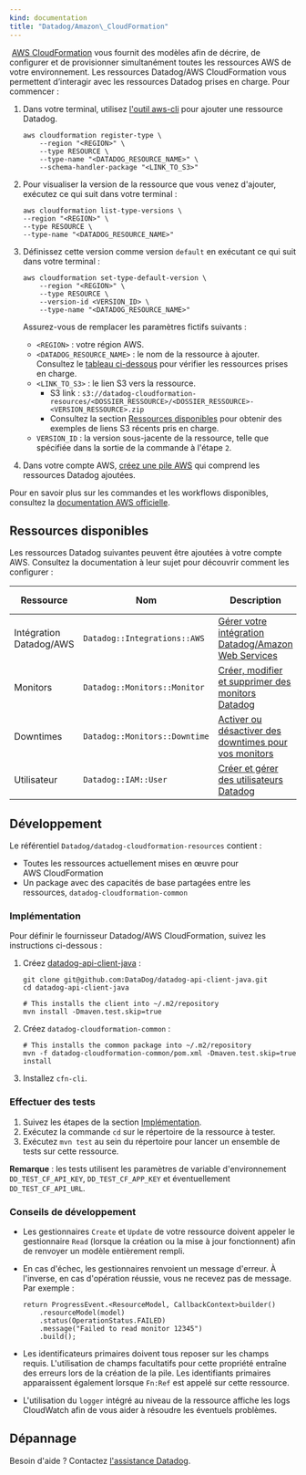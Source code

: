 ```yaml
---
kind: documentation
title: "Datadog/Amazon\_CloudFormation"
---
```

​
[AWS CloudFormation][1] vous fournit des modèles afin de décrire, de configurer et de provisionner simultanément toutes les ressources AWS de votre environnement. Les ressources Datadog/AWS CloudFormation vous permettent d’interagir avec les ressources Datadog prises en charge. Pour commencer :

1. Dans votre terminal, utilisez [l'outil aws-cli][2] pour ajouter une ressource Datadog.

    ```shell
    aws cloudformation register-type \
        --region "<REGION>" \
        --type RESOURCE \
        --type-name "<DATADOG_RESOURCE_NAME>" \
        --schema-handler-package "<LINK_TO_S3>"
    ```

2. Pour visualiser la version de la ressource que vous venez d'ajouter, exécutez ce qui suit dans votre terminal :

    ```shell
    aws cloudformation list-type-versions \
    --region "<REGION>" \
    --type RESOURCE \
    --type-name "<DATADOG_RESOURCE_NAME>"
    ```

3. Définissez cette version comme version `default` en exécutant ce qui suit dans votre terminal :

    ```shell
    aws cloudformation set-type-default-version \
        --region "<REGION>" \
        --type RESOURCE \
        --version-id <VERSION_ID> \
        --type-name "<DATADOG_RESOURCE_NAME>"
    ```

   Assurez-vous de remplacer les paramètres fictifs suivants :
    * `<REGION>` : votre région AWS.
    * `<DATADOG_RESOURCE_NAME>` : le nom de la ressource à ajouter. Consultez le [tableau ci-dessous](#ressources-disponibles) pour vérifier les ressources prises en charge.
    * `<LINK_TO_S3>` : le lien S3 vers la ressource.
      * S3 link : `s3://datadog-cloudformation-resources/<DOSSIER_RESSOURCE>/<DOSSIER_RESSOURCE>-<VERSION_RESSOURCE>.zip`
      * Consultez la section [Ressources disponibles](#ressources-disponibles) pour obtenir des exemples de liens S3 récents pris en charge.
    * `VERSION_ID` : la version sous-jacente de la ressource, telle que spécifiée dans la sortie de la commande à l'étape `2`.

4. Dans votre compte AWS, [créez une pile AWS][3] qui comprend les ressources Datadog ajoutées.

Pour en savoir plus sur les commandes et les workflows disponibles, consultez la [documentation AWS officielle][4].

## Ressources disponibles

Les ressources Datadog suivantes peuvent être ajoutées à votre compte AWS. Consultez la documentation à leur sujet pour découvrir comment les configurer :

| Ressource                | Nom                          | Description                                             | Dossier                      | Lien vers la ressource     |
|-------------------------|-------------------------------|---------------------------------------------------------|-----------------------------|-------------|
| Intégration Datadog/AWS | `Datadog::Integrations::AWS`  | [Gérer votre intégration Datadog/Amazon Web Services][5] | `datadog-integrations-aws`  | [Télécharger][6]  |
| Monitors                | `Datadog::Monitors::Monitor`  | [Créer, modifier et supprimer des monitors Datadog][7]       | `datadog-monitors-monitor`  | [Télécharger][8]  |
| Downtimes               | `Datadog::Monitors::Downtime` | [Activer ou désactiver des downtimes pour vos monitors][9]     | `datadog-monitors-downtime` | [Télécharger][10]  |
| Utilisateur                    | `Datadog::IAM::User`          | [Créer et gérer des utilisateurs Datadog][11]                 | `datadog-iam-user`          | [Télécharger][12] |

## Développement

Le référentiel `Datadog/datadog-cloudformation-resources` contient :

* Toutes les ressources actuellement mises en œuvre pour AWS CloudFormation
* Un package avec des capacités de base partagées entre les ressources, `datadog-cloudformation-common`

### Implémentation

Pour définir le fournisseur Datadog/AWS CloudFormation, suivez les instructions ci-dessous :

1. Créez [datadog-api-client-java][13] :

    ```
    git clone git@github.com:DataDog/datadog-api-client-java.git
    cd datadog-api-client-java

    # This installs the client into ~/.m2/repository
    mvn install -Dmaven.test.skip=true
    ```
2. Créez `datadog-cloudformation-common` :
​
    ```
    # This installs the common package into ~/.m2/repository
    mvn -f datadog-cloudformation-common/pom.xml -Dmaven.test.skip=true install
    ```
3. Installez `cfn-cli`.

### Effectuer des tests

1. Suivez les étapes de la section [Implémentation](#implementation).
2. Exécutez la commande `cd` sur le répertoire de la ressource à tester.
3.  Exécutez `mvn test` au sein du répertoire pour lancer un ensemble de tests sur cette ressource.

**Remarque** : les tests utilisent les paramètres de variable d'environnement `DD_TEST_CF_API_KEY`, `DD_TEST_CF_APP_KEY` et éventuellement `DD_TEST_CF_API_URL`.

### Conseils de développement

* Les gestionnaires `Create` et `Update` de votre ressource doivent appeler le gestionnaire `Read` (lorsque la création ou la mise à jour fonctionnent) afin de renvoyer un modèle entièrement rempli.
* En cas d'échec, les gestionnaires renvoient un message d'erreur. À l'inverse, en cas d'opération réussie, vous ne recevez pas de message. Par exemple :
​
    ```
    return ProgressEvent.<ResourceModel, CallbackContext>builder()
        .resourceModel(model)
        .status(OperationStatus.FAILED)
        .message("Failed to read monitor 12345")
        .build();
    ```

* Les identificateurs primaires doivent tous reposer sur les champs requis. L'utilisation de champs facultatifs pour cette propriété entraîne des erreurs lors de la création de la pile. Les identifiants primaires apparaissent également lorsque `Fn:Ref` est appelé sur cette ressource.
* L'utilisation du `logger` intégré au niveau de la ressource affiche les logs CloudWatch afin de vous aider à résoudre les éventuels problèmes.

## Dépannage

Besoin d'aide ? Contactez [l'assistance Datadog][14].

[1]: https://docs.aws.amazon.com/AWSCloudFormation/latest/UserGuide/GettingStarted.html
[2]: https://aws.amazon.com/cli
[3]: https://console.aws.amazon.com/cloudformation/home
[4]: https://docs.aws.amazon.com/AWSCloudFormation/latest/UserGuide/registry.html
[5]: https://github.com/DataDog/datadog-cloudformation-resources/tree/master/datadog-integrations-aws-handler
[6]: s3://datadog-cloudformation-resources/datadog-integrations-aws/datadog-integrations-aws-1.0.1.zip
[7]: https://github.com/DataDog/datadog-cloudformation-resources/tree/master/datadog-monitors-monitor-handler
[8]: s3://datadog-cloudformation-resources/datadog-monitors-monitor/datadog-monitors-monitor-1.0.1.zip
[9]: https://github.com/DataDog/datadog-cloudformation-resources/tree/master/datadog-monitors-downtime-handler
[10]: s3://datadog-cloudformation-resources/datadog-monitors-downtime/datadog-monitors-downtime-1.0.1.zip
[11]: https://github.com/DataDog/datadog-cloudformation-resources/tree/master/ddatadog-iam-user-handler
[12]: s3://datadog-cloudformation-resources/datadog-iam-user/datadog-iam-user-1.0.1.zip
[13]: https://github.com/DataDog/datadog-api-client-java
[14]: https://docs.datadoghq.com/fr/help
